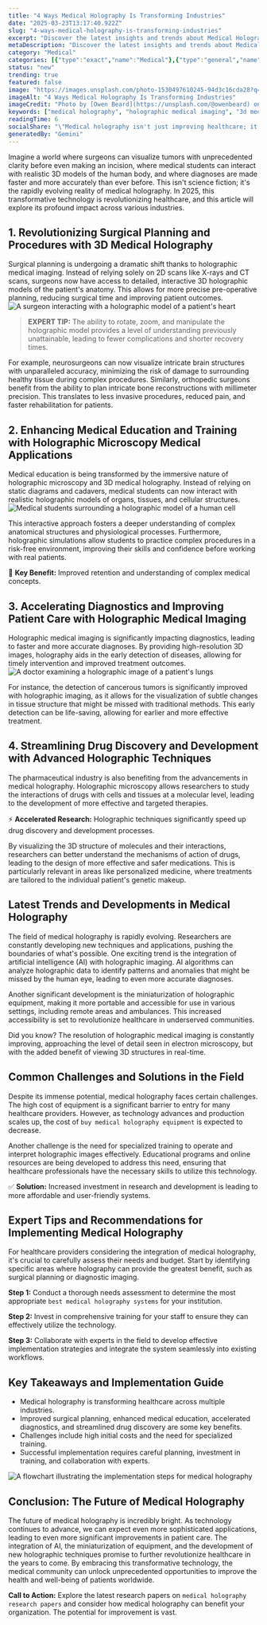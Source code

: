 ```yaml
---
title: "4 Ways Medical Holography Is Transforming Industries"
date: "2025-03-23T13:17:40.922Z"
slug: "4-ways-medical-holography-is-transforming-industries"
excerpt: "Discover the latest insights and trends about Medical Holography. This comprehensive guide covers everything you need to know about Medical Holography in 2025."
metaDescription: "Discover the latest insights and trends about Medical Holography. This comprehensive guide covers everything you need to know about Medical Holography in 2..."
category: "Medical"
categories: [{"type":"exact","name":"Medical"},{"type":"general","name":"Technology"},{"type":"medium","name":"Imaging Science"},{"type":"specific","name":"3D Visualization"},{"type":"niche","name":"Holographic Microscopy"}]
status: "new"
trending: true
featured: false
image: "https://images.unsplash.com/photo-1530497610245-94d3c16cda28?q=85&w=1200&fit=max&fm=webp&auto=compress"
imageAlt: "4 Ways Medical Holography Is Transforming Industries"
imageCredit: "Photo by [Owen Beard](https://unsplash.com/@owenbeard) on Unsplash"
keywords: ["medical holography", "holographic medical imaging", "3d medical holography", "medical holography applications", "buy medical holography equipment", "medical holography cost", "future of medical holography", "holographic microscopy medical", "medical holography research papers", "best medical holography systems"]
readingTime: 6
socialShare: "\"Medical holography isn't just improving healthcare; it's rewriting the future of medicine.  Prepare for a world where diagnoses are faster, surgeries are more precise, and medical training is entirely redefined.\""
generatedBy: "Gemini"
---
```




Imagine a world where surgeons can visualize tumors with unprecedented clarity before even making an incision, where medical students can interact with realistic 3D models of the human body, and where diagnoses are made faster and more accurately than ever before.  This isn't science fiction; it's the rapidly evolving reality of medical holography.  In 2025, this transformative technology is revolutionizing healthcare, and this article will explore its profound impact across various industries.

## 1. Revolutionizing Surgical Planning and Procedures with 3D Medical Holography

Surgical planning is undergoing a dramatic shift thanks to holographic medical imaging.  Instead of relying solely on 2D scans like X-rays and CT scans, surgeons now have access to detailed, interactive 3D holographic models of the patient's anatomy. This allows for more precise pre-operative planning, reducing surgical time and improving patient outcomes.  ![A surgeon interacting with a holographic model of a patient's heart](https://images.unsplash.com/photo-1486825586573-7131f7991bdd?q=85&w=1200&fit=max&fm=webp&auto=compress)

> **EXPERT TIP:**  The ability to rotate, zoom, and manipulate the holographic model provides a level of understanding previously unattainable, leading to fewer complications and shorter recovery times.

For example, neurosurgeons can now visualize intricate brain structures with unparalleled accuracy, minimizing the risk of damage to surrounding healthy tissue during complex procedures.  Similarly, orthopedic surgeons benefit from the ability to plan intricate bone reconstructions with millimeter precision.  This translates to less invasive procedures, reduced pain, and faster rehabilitation for patients.

## 2. Enhancing Medical Education and Training with Holographic Microscopy Medical Applications

Medical education is being transformed by the immersive nature of holographic microscopy and 3D medical holography.  Instead of relying on static diagrams and cadavers, medical students can now interact with realistic holographic models of organs, tissues, and cellular structures. ![Medical students surrounding a holographic model of a human cell](https://images.unsplash.com/photo-1530497610245-94d3c16cda28?q=85&w=1200&fit=max&fm=webp&auto=compress)

This interactive approach fosters a deeper understanding of complex anatomical structures and physiological processes.  Furthermore, holographic simulations allow students to practice complex procedures in a risk-free environment, improving their skills and confidence before working with real patients.

🔑  **Key Benefit:** Improved retention and understanding of complex medical concepts.

## 3. Accelerating Diagnostics and Improving Patient Care with Holographic Medical Imaging

Holographic medical imaging is significantly impacting diagnostics, leading to faster and more accurate diagnoses.  By providing high-resolution 3D images, holography aids in the early detection of diseases, allowing for timely intervention and improved treatment outcomes. ![A doctor examining a holographic image of a patient's lungs](https://images.unsplash.com/photo-1504813184591-01572f98c85f?q=85&w=1200&fit=max&fm=webp&auto=compress)

For instance, the detection of cancerous tumors is significantly improved with holographic imaging, as it allows for the visualization of subtle changes in tissue structure that might be missed with traditional methods.  This early detection can be life-saving, allowing for earlier and more effective treatment.

## 4. Streamlining Drug Discovery and Development with Advanced Holographic Techniques

The pharmaceutical industry is also benefiting from the advancements in medical holography.  Holographic microscopy allows researchers to study the interactions of drugs with cells and tissues at a molecular level, leading to the development of more effective and targeted therapies.

⚡ **Accelerated Research:** Holographic techniques significantly speed up drug discovery and development processes.

By visualizing the 3D structure of molecules and their interactions, researchers can better understand the mechanisms of action of drugs, leading to the design of more effective and safer medications.  This is particularly relevant in areas like personalized medicine, where treatments are tailored to the individual patient's genetic makeup.

## Latest Trends and Developments in Medical Holography

The field of medical holography is rapidly evolving.  Researchers are constantly developing new techniques and applications, pushing the boundaries of what's possible.  One exciting trend is the integration of artificial intelligence (AI) with holographic imaging.  AI algorithms can analyze holographic data to identify patterns and anomalies that might be missed by the human eye, leading to even more accurate diagnoses.

Another significant development is the miniaturization of holographic equipment, making it more portable and accessible for use in various settings, including remote areas and ambulances.  This increased accessibility is set to revolutionize healthcare in underserved communities.

Did you know?  The resolution of holographic medical imaging is constantly improving, approaching the level of detail seen in electron microscopy, but with the added benefit of viewing 3D structures in real-time.

## Common Challenges and Solutions in the Field

Despite its immense potential, medical holography faces certain challenges. The high cost of equipment is a significant barrier to entry for many healthcare providers.  However, as technology advances and production scales up, the cost of  `buy medical holography equipment` is expected to decrease.

Another challenge is the need for specialized training to operate and interpret holographic images effectively.  Educational programs and online resources are being developed to address this need, ensuring that healthcare professionals have the necessary skills to utilize this technology.

✅ **Solution:**  Increased investment in research and development is leading to more affordable and user-friendly systems.

## Expert Tips and Recommendations for Implementing Medical Holography

For healthcare providers considering the integration of medical holography, it's crucial to carefully assess their needs and budget.  Start by identifying specific areas where holography can provide the greatest benefit, such as surgical planning or diagnostic imaging.

**Step 1:** Conduct a thorough needs assessment to determine the most appropriate `best medical holography systems` for your institution.

**Step 2:**  Invest in comprehensive training for your staff to ensure they can effectively utilize the technology.

**Step 3:**  Collaborate with experts in the field to develop effective implementation strategies and integrate the system seamlessly into existing workflows.

## Key Takeaways and Implementation Guide

*   Medical holography is transforming healthcare across multiple industries.
*   Improved surgical planning, enhanced medical education, accelerated diagnostics, and streamlined drug discovery are some key benefits.
*   Challenges include high initial costs and the need for specialized training.
*   Successful implementation requires careful planning, investment in training, and collaboration with experts.

![A flowchart illustrating the implementation steps for medical holography](https://images.unsplash.com/photo-1519494080410-f9aa76cb4283?q=85&w=1200&fit=max&fm=webp&auto=compress)

## Conclusion: The Future of Medical Holography

The future of medical holography is incredibly bright. As technology continues to advance, we can expect even more sophisticated applications, leading to even more significant improvements in patient care.  The integration of AI, the miniaturization of equipment, and the development of new holographic techniques promise to further revolutionize healthcare in the years to come.  By embracing this transformative technology, the medical community can unlock unprecedented opportunities to improve the health and well-being of patients worldwide.

**Call to Action:**  Explore the latest research papers on `medical holography research papers` and consider how medical holography can benefit your organization.  The potential for improvement is vast.

